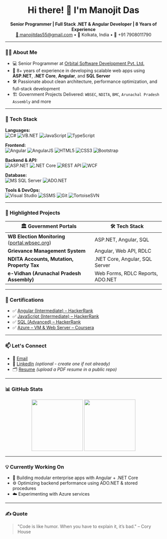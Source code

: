 <h1 align="center">Hi there! 👋 I'm Manojit Das</h1>

<p align="center">
  <b>Senior Programmer | Full Stack .NET & Angular Developer | 8 Years of Experience</b><br/>
  <a href="mailto:manojitdas55@gmail.com">📧 manojitdas55@gmail.com</a> • 📍 Kolkata, India • 📱 +91 7908011790
</p>

---

### 👨‍💻 About Me

- 💻 Senior Programmer at [Orbital Software Development Pvt. Ltd.](https://itorbital.com)
- 🧠 8+ years of experience in developing scalable web apps using **ASP.NET**, **.NET Core**, **Angular**, and **SQL Server**
- 🛠️ Passionate about clean architecture, performance optimization, and full-stack development
- 🏗️ Government Projects Delivered: `WBSEC`, `NDITA`, `BMC`, `Arunachal Pradesh Assembly` and more

---

### 🚀 Tech Stack

**Languages:**  
![C#](https://img.shields.io/badge/C%23-%23239120.svg?style=flat&logo=c-sharp&logoColor=white)
![VB.NET](https://img.shields.io/badge/VB.NET-blueviolet?style=flat)
![JavaScript](https://img.shields.io/badge/JavaScript-F7DF1E?logo=javascript&logoColor=black)
![TypeScript](https://img.shields.io/badge/TypeScript-007ACC?logo=typescript&logoColor=white)

**Frontend:**  
![Angular](https://img.shields.io/badge/Angular-DD0031?logo=angular&logoColor=white)
![AngularJS](https://img.shields.io/badge/AngularJS-E23237?logo=angularjs&logoColor=white)
![HTML5](https://img.shields.io/badge/HTML5-E34F26?logo=html5&logoColor=white)
![CSS3](https://img.shields.io/badge/CSS3-1572B6?logo=css3&logoColor=white)
![Bootstrap](https://img.shields.io/badge/Bootstrap-7952B3?logo=bootstrap&logoColor=white)

**Backend & API:**  
![ASP.NET](https://img.shields.io/badge/ASP.NET-512BD4?logo=.net&logoColor=white)
![.NET Core](https://img.shields.io/badge/.NET_Core-5C2D91?logo=.net&logoColor=white)
![REST API](https://img.shields.io/badge/REST%20API-0052CC?logo=swagger&logoColor=white)
![WCF](https://img.shields.io/badge/WCF-grey)

**Database:**  
![MS SQL Server](https://img.shields.io/badge/SQL_Server-CC2927?logo=microsoft-sql-server&logoColor=white)
![ADO.NET](https://img.shields.io/badge/ADO.NET-0078D7?logo=dotnet&logoColor=white)

**Tools & DevOps:**  
![Visual Studio](https://img.shields.io/badge/Visual%20Studio-5C2D91?logo=visual-studio&logoColor=white)
![SSMS](https://img.shields.io/badge/SSMS-CC2927)
![Git](https://img.shields.io/badge/Git-F05032?logo=git&logoColor=white)
![TortoiseSVN](https://img.shields.io/badge/TortoiseSVN-3498db?logo=github)

---

### 🧩 Highlighted Projects

| 🏛 Government Portals | 🛠️ Tech Stack |
|----------------------|--------------|
| **WB Election Monitoring** ([portal.wbsec.org](https://portal.wbsec.org)) | ASP.NET, Angular, SQL |
| **Grievance Management System** | Angular, Web API, RDLC |
| **NDITA Accounts, Mutation, Property Tax** | .NET Core, Angular, SQL Server |
| **e-Vidhan (Arunachal Pradesh Assembly)** | Web Forms, RDLC Reports, ADO.NET |

---

### 📜 Certifications

- ✅ [Angular (Intermediate) – HackerRank](https://www.hackerrank.com/certificates/a88685dec05e)
- ✅ [JavaScript (Intermediate) – HackerRank](https://www.hackerrank.com/certificates/e1682a0e1f61)
- ✅ [SQL (Advanced) – HackerRank](https://www.hackerrank.com/certificates/6cb44c7ac1a9)
- ✅ [Azure – VM & Web Server – Coursera](https://www.coursera.org/account/accomplishments/certificate/TBCC3KKGBLI4)

---

### 📫 Let's Connect

- 📧 [Email](mailto:manojitdas55@gmail.com)
- 💼 [LinkedIn](https://linkedin.com/in/manojitdas55) *(optional - create one if not already)*
- 🗂️ [Resume](https://your-resume-link.com) *(upload a PDF resume in a public repo)*

---

### 📊 GitHub Stats

<p align="center">
  <img src="https://github-readme-stats.vercel.app/api?username=Manojit-Das&show_icons=true&theme=default" height="165"/>
  <img src="https://github-readme-stats.vercel.app/api/top-langs/?username=Manojit-Das&layout=compact&theme=default" height="165"/>
</p>

---

### 💡 Currently Working On

- 🔧 Building modular enterprise apps with Angular + .NET Core
- ⚙️ Optimizing backend performance using ADO.NET & stored procedures
- ☁️ Experimenting with Azure services

---

### ✍️ Quote

> "Code is like humor. When you have to explain it, it’s bad." – Cory House
